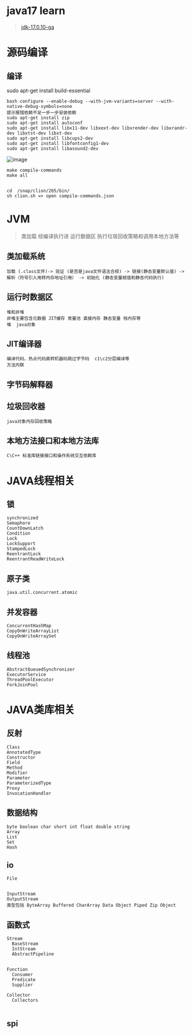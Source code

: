 # java17 learn 
>[jdk-17.0.10-ga](https://github.com/openjdk/jdk17u/releases/tag/jdk-17.0.10-ga)
# 源码编译

## 编译

sudo apt-get install build-essential

```plain
bash configure --enable-debug --with-jvm-variants=server --with-native-debug-symbols=none
提示报错依赖不足一步一步安装依赖
sudo apt-get install zip
sudo apt-get install autoconf
sudo apt-get install libx11-dev libxext-dev libxrender-dev libxrandr-dev libxtst-dev libxt-dev
sudo apt-get install libcups2-dev
sudo apt-get install libfontconfig1-dev
sudo apt-get install libasound2-dev
```
![image](https://github.com/user-attachments/assets/a99fd406-fe9d-4da9-bc9b-20bf974bf5aa)

```plain
make compile-commands
make all


cd  /snap/clion/265/bin/
sh clion.sh => open compile-commands.json
```


# JVM

>类加载 经编译执行进 运行数据区  执行垃圾回收策略和调用本地方法等
## 类加载系统

```plain
加载 (.class文件)-> 验证 (是否是java文件语法合规) -> 链接(静态变量默认值) -> 
解析（符号引入用转内存地址引用） -> 初始化 (静态变量赋值和静态代码执行)
```
## 运行时数据区

```plain
堆和非堆
非堆主要包含元数据 JIT缓存 常量池 直接内存 静态变量 栈内存等
堆  java对象
```
## JIT编译器

```plain
编译代码，热点代码直转机器码跳过字节码  c1\c2分层编译等
方法内联
```
## 字节码解释器

## 垃圾回收器

```plain
java对象内存回收策略
```
## 本地方法接口和本地方法库

```plain
C\C++ 标准库链接接口和操作系统交互依赖库
```


# JAVA线程相关

## 锁

```plain
synchronized
Semaphore
CountDownLatch
Condition
Lock
LockSupport
StampedLock
ReentrantLock
ReentrantReadWriteLock
```
## 原子类

```plain
java.util.concurrent.atomic
```
## 并发容器

```plain
ConcurrentHashMap
CopyOnWriteArrayList
CopyOnWriteArraySet
```


## 线程池

```plain
AbstractQueuedSynchronizer
ExecutorService
ThreadPoolExecutor
ForkJoinPool
```


# JAVA类库相关

## 反射

```plain
Class
AnnotatedType
Constructor
Field
Method
Modifier
Parameter
ParameterizedType
Proxy
InvocationHandler
```
## 数据结构

```plain
byte boolean char short int float double string 
Array
List
Set
Hash
```
## io

```plain
File


InputStream
OutputStream
类型包括 ByteArray Buffered CharArray Data Object Piped Zip Object
```


## 函数式

```plain
Stream
  BaseStream
  IntStream
  AbstractPipeline


Function
  Consumer
  Predicate
  Supplier
  
Collector
  Collectors


```
## spi

